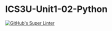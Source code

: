 # ICS3U-Unit1-02-Python

[![GitHub's Super Linter](https://github.com/ICS3U-Unit1-02-Python/workflows/GitHub's%20Super%20Linter/badge.svg)](https://github.com/ICS3U-Unit1-02-Python/actions)
